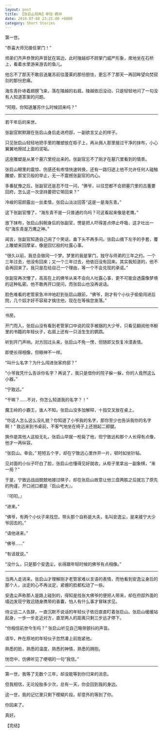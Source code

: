 ```yaml
---
layout: post
title: 【张启山视角】牵挂·羁绊
date: 2016-07-08 23:21:00 +0800
category: Short Stories
---
```

第一世。

“恭喜大师兄接任掌门！”

师弟们齐声恭贺的声音犹在耳边，此时陵越却不顾掌门威严形象，席地坐在石桥上，看着水里游来游去的鱼儿。

他忘不了那天不敢目送屠苏前往蓬莱的那份胆怯，更忘不了那天一再回眸望向焚寂剑的那份悲痛。

海东青扑哧着翅膀飞来，落在陵越的右肩。陵越依旧没动，只是轻轻地问了一句没有人知道答案的问题。

“阿翔，你知道屠苏什么时候回来吗？”

----

若干年后的来世。

张副官默默跟在张启山身后走进府邸，一副欲言又止的样子。

只见张启山轻轻地把手里的雕塑放在柜子上，再从佣人那里接过干净的抹布，小心翼翼地擦拭上面的泥垢。

这座雕塑是从某个墓穴里挖出来的。张副官忘不了刚才在墓穴里看到的情景。

张启山眼里的震惊、伤感还有疼惜快速转换，还有一路归途上他不允许任何人碰触雕塑，那宝贝般的举止，无一不震撼张副官的内心。

多番犹豫之后，张副官还是忍不住一问，“佛爷，以往您都不会把墓穴里的古董要回府，怎么这一次坚持要把它带回来？”

冷峻的容颜露出一丝柔情，张启山淡淡回答“这是一是海东青。”

这下张副官懵了，“海东青不是一只普通的鸟吗？可这看起来像是老鹰。”

放下抹布，张启山斜睨身后的张副官，愣是把人吓得差点停止呼吸，这才吐出一句“海东青是万鹰之神。”

闻言，张副官知道自己闹了个笑话，垂下头不再多问。张启山摘下左手的手套，覆上雕塑来回摩挲，像是回忆般的吐露心事。

“很久以前，我总会做同一个梦。梦里的我是掌门，独守与师弟的三年之约。一个三年过去，他没有回来；又一个三年过去，他依旧没有回来。其实我知道的，他不会再回来了。我只是在给自己一个理由，等一个不会兑现的承诺。”

张副官再次懵了，高高在上的佛爷从来不会向人吐露心事，更不可能会透露像梦境的这种私密。他不敢再开口提问，而张启山也没再说话。

脸色难看的老管家急冲冲地赶到张启山跟前，“佛爷，刚才有个小伙子偷偷闯进后院，几个奴才好不容易才擒住他，现在在等候您发落。”

----

书房。

开门而入，张启山没有看到老管家口中说的双手被捆的大少爷，只看见翻阅他书橱里的书籍的年轻伙子，右肩上还有一只活生生的鹦鹉。

听到开门声响，对方回过头来，张启山不免一愣，但随即又恢复冷漠表情。

即使长得相像，但眼神不一样。

“叫什么名字？为什么闯进张家府邸？”

“小爷我凭什么告诉你名字？再说了，我只是借你的院子躲一躲，你的人竟然这么小器。”

“宁致远。”

“干嘛？……不对，你怎么知道我的名字？！”

魔王岭的小霸王，谁人不知。张启山没多加解释，十指交叉放在桌上。

“你这人怎么这么没礼貌？你知道了小爷我的名字，那你至少也告诉我你的名字啊！” 致远来到书桌前，不客气地坐在椅子上还翘起二郎腿。

换作是其他人这般无礼，张启山早就一枪毙了他，但宁致远和那个人长得有点像，他才一再纵容。

“张启山。幸会。” 短短五个字，却在宁致远心里炸开一片，顿时如坐针毡。

见对面的小伙子吓白了脸，张启山也懂得见好就收，从柜子里拿出一副象棋，“来一局？”

于是，宁致远战战兢兢地接过棋子，却在张启山故意让他三盘两胜之后就忘了原先的拘谨，开口闭口都是『启山老大』。

『叩叩。』

“进来。”

“佛爷，有两个小伙子来找您。带头那个自称是大夫，名叫安逸尘，是来接宁大少爷回去的。”

“请他进来。”

“佛爷……”

“有话就说。”

“没什么，只是那个安逸尘，长得跟年轻时候的佛爷有点相像。”

----

当两人走进来，张启山才理解刚才老管家难以言语的表情，而他看到安逸尘身后的那个人，淡定的心不再淡定，紧绷的脸都松动了一些。

安逸尘声称那人是路上碰到的，得知是找张大佛爷的便把人带来，却在府邸外面的墙边发现宁致远随身携带的香囊，怕人有什么事才冒昧求见。

待尘远二人告辞，一直沉默不说话的年轻伙子依旧直直盯着张启山。张启山缓缓站起身，一步一步走近对方，直至两人的距离只剩三步远才停下。

“你相信前世今生吗？” 张启山听见自己略带颤抖的声音。

语毕，杵在原地的年轻伙子忽然凑上前抱紧他。

熟悉的脸，熟悉的温度，熟悉的神情，熟悉的拥抱。

恍惚中，仿佛听见了哽咽的一句“我信。”

----

第一世，我等了无数个三年，却没能等到你归来的消息。

但我相信，无论投胎多少次，总有一天，你会回到我的身边。

这一世，我的记忆里只剩下模糊片段，却意外的等到了你。

你回来了。

真好。

【完结】